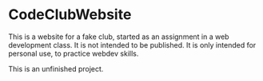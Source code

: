# CodeClubWebsite

This is a website for a fake club, started as an assignment in a web development class.
It is not intended to be published. It is only intended for personal use, to practice webdev skills.

This is an unfinished project.
